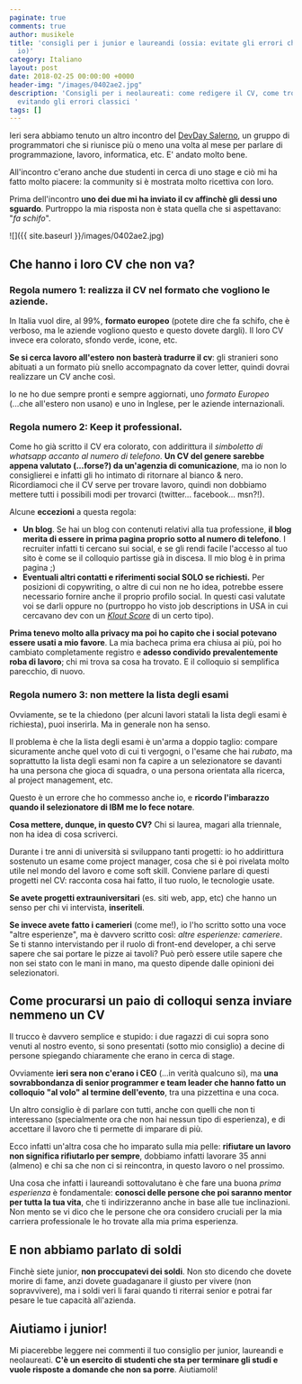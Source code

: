 ```yaml
---
paginate: true
comments: true
author: musikele
title: 'consigli per i junior e laureandi (ossia: evitate gli errori che ho fatto
  io)'
category: Italiano
layout: post
date: 2018-02-25 00:00:00 +0000
header-img: "/images/0402ae2.jpg"
description: 'Consigli per i neolaureati: come redigere il CV, come trovare stage,
  evitando gli errori classici '
tags: []
---
```

Ieri sera abbiamo tenuto un altro incontro del [DevDay Salerno](https://www.meetup.com/it-IT/devday-salerno/?chapter_analytics_code=UA-74462208-1), un gruppo di programmatori che si riunisce più o meno una volta al mese per parlare di programmazione, lavoro, informatica, etc. E' andato molto bene. 

All'incontro c'erano anche due studenti in cerca di uno stage e ciò mi ha fatto molto piacere: la community si è mostrata molto ricettiva con loro. 

Prima dell'incontro **uno dei due mi ha inviato il cv affinchè gli dessi uno sguardo**. Purtroppo la mia risposta non è stata quella che si aspettavano: "_fa schifo_". 

![]({{ site.baseurl }}/images/0402ae2.jpg)

## Che hanno i loro CV che non va?

### Regola numero 1: **realizza il CV nel formato che vogliono le aziende.** 

In Italia vuol dire, al 99%, **formato europeo** (potete dire che fa schifo, che è verboso, ma le aziende vogliono questo e questo dovete dargli). Il loro CV invece era colorato, sfondo verde, icone, etc. 

**Se si cerca lavoro all'estero non basterà tradurre il cv**: gli stranieri sono abituati a un formato più snello accompagnato da cover letter, quindi dovrai realizzare un CV anche così. 

Io ne ho due sempre pronti e sempre aggiornati, uno _formato Europeo_ (...che all'estero non usano) e uno in Inglese, per le aziende internazionali. 

### Regola numero 2: **Keep it professional**. 

Come ho già scritto il CV era colorato, con addirittura il _simboletto di whatsapp accanto al numero di telefono_. **Un CV del genere sarebbe appena valutato (...forse?) da un'agenzia di comunicazione**, ma io non lo consiglierei e infatti gli ho intimato di ritornare al bianco & nero. Ricordiamoci che il CV serve per trovare lavoro, quindi non dobbiamo mettere tutti i possibili modi per trovarci (twitter... facebook... msn?!). 

Alcune **eccezioni** a questa regola: 

* **Un blog**. Se hai un blog con contenuti relativi alla tua professione, **il blog merita di essere in prima pagina proprio sotto al numero di telefono**. I recruiter infatti ti cercano sui social, e se gli rendi facile l'accesso al tuo sito è come se il colloquio partisse già in discesa. Il mio blog è in prima pagina ;) 
* **Eventuali altri contatti e riferimenti social SOLO se richiesti.** Per posizioni di copywriting, o altre di cui non ne ho idea, potrebbe essere necessario fornire anche il proprio profilo social. In questi casi valutate voi se darli oppure no (purtroppo ho visto job descriptions in USA in cui cercavano dev con un [_Klout Score_](https://klout.com/#/micnasti) di un certo tipo).

**Prima tenevo molto alla privacy ma poi ho capito che i social potevano essere usati a mio favore**. La mia bacheca prima era chiusa ai più, poi ho cambiato completamente registro e **adesso condivido prevalentemente roba di lavoro**; chi mi trova sa cosa ha trovato. E il colloquio si semplifica parecchio, di nuovo. 

### Regola numero 3: **non mettere la lista degli esami** 

Ovviamente, se te la chiedono (per alcuni lavori statali la lista degli esami è richiesta), puoi inserirla. Ma in generale non ha senso. 

Il problema è che la lista degli esami è un'arma a doppio taglio: compare sicuramente anche quel voto di cui ti vergogni, o l'esame che hai _rubato_, ma soprattutto la lista degli esami non fa capire a un selezionatore se davanti ha una persona che gioca di squadra, o una persona orientata alla ricerca, al project management, etc. 

Questo è un errore che ho commesso anche io, e **ricordo l'imbarazzo quando il selezionatore di IBM me lo fece notare**.

**Cosa mettere, dunque, in questo CV?** Chi si laurea, magari alla triennale, non ha idea di cosa scriverci. 

Durante i tre anni di università si sviluppano tanti progetti: io ho addirittura sostenuto un esame come project manager, cosa che si è poi rivelata molto utile nel mondo del lavoro e come soft skill. Conviene parlare di questi progetti nel CV: racconta cosa hai fatto, il tuo ruolo, le tecnologie usate. 

**Se avete progetti extrauniversitari** (es. siti web, app, etc) che hanno un senso per chi vi intervista, **inseriteli**. 

**Se invece avete fatto i camerieri** (come me!), io l'ho scritto sotto una voce "altre esperienze", ma è davvero scritto così: _altre esperienze: cameriere_. Se ti stanno intervistando per il ruolo di front-end developer, a chi serve sapere che sai portare le pizze ai tavoli? Può però essere utile sapere che non sei stato con le mani in mano, ma questo dipende dalle opinioni dei selezionatori. 

## Come procurarsi un paio di colloqui senza inviare nemmeno un CV 

Il trucco è davvero semplice e stupido: i due ragazzi di cui sopra sono venuti al nostro evento, si sono presentati (sotto mio consiglio) a decine di persone spiegando chiaramente che erano in cerca di stage. 

Ovviamente **ieri sera non c'erano i CEO** (...in verità qualcuno si), ma **una sovrabbondanza di senior programmer e team leader che hanno fatto un colloquio "al volo" al termine dell'evento**, tra una pizzettina e una coca. 

Un altro consiglio è di parlare con tutti, anche con quelli che non ti interessano  (specialmente ora che non hai nessun tipo di esperienza), e di accettare il lavoro che ti permette di imparare di più.

Ecco infatti un'altra cosa che ho imparato sulla mia pelle: **rifiutare un lavoro non significa rifiutarlo per sempre**, dobbiamo infatti lavorare 35 anni (almeno) e chi sa che non ci si reincontra, in questo lavoro o nel prossimo.

Una cosa che infatti i laureandi sottovalutano è che fare una buona _prima esperienza_ è fondamentale: **conosci delle persone che poi saranno mentor per tutta la tua vita**, che ti indirizzeranno anche in base alle tue inclinazioni. Non mento se vi dico che le persone che ora considero cruciali per la mia carriera professionale le ho trovate alla mia prima esperienza. 

## E non abbiamo parlato di soldi 

Finchè siete junior, **non proccupatevi dei soldi**. Non sto dicendo che dovete morire di fame, anzi dovete guadaganare il giusto per vivere (non sopravvivere), ma i soldi veri li farai quando ti riterrai senior e potrai far pesare le tue capacità all'azienda.

## Aiutiamo i junior!

Mi piacerebbe leggere nei commenti il tuo consiglio per junior, laureandi e neolaureati. **C'è un esercito di studenti che sta per terminare gli studi e vuole risposte a domande che non sa porre**. Aiutiamoli! 